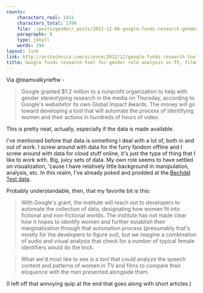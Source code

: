 ```yaml
---
counts:
    characters_real: 1411
    characters_total: 1704
    file: ./posts/gender/_posts/2012-12-06-google-funds-research-gender-role-analysis.markdown
    paragraphs: 8
    type: jekyll
    words: 294
layout: link
link: http://arstechnica.com/science/2012/12/google-funds-research-tool-for-gender-role-analysis-in-tv-films/
title: Google funds research tool for gender role analysis in TV, films
---
```


Via @teamvalkyrieftw -

> Google granted $1.2 million to a nonprofit organization to help with gender stereotyping research in the media on Thursday, according to Google's websitefor its own Global Impact Awards. The money will go toward developing a tool that will automate the process of identifying women and their actions in hundreds of hours of video.

This is pretty neat, actually, especially if the data is made available.

I've mentioned before that data is something I deal with a lot of, both in and out of work.  I screw around with data for the furry fandom offline and I screw around with data for cloud stuff online, it's just the type of thing that I like to work with.  Big, juicy sets of data.  My own role seems to have settled on visualization, 'cause I have relatively little background in manipulation, analysis, etc.  In this realm, I've already poked and prodded at the [Bechdel Test data](http://vis.mjs-svc.com/bechdel/).

Probably understandable, then, that my favorite bit is this:

> With Google's grant, the institute will reach out to developers to automate the collection of data, designating how women fit into fictional and non-fictional worlds. The institute has not made clear how it hopes to identify women and further establish their marginalization through that automation process (presumably that's mostly for the developers to figure out), but we imagine a combination of audio and visual analysis that check for a number of typical female identifiers would do the trick.

> What we'd most like to see is a tool that could analyze the speech content and patterns of women in TV and films to compare their eloquence with the men presented alongside them.

(I left off that annoying quip at the end that goes along with short articles.)
